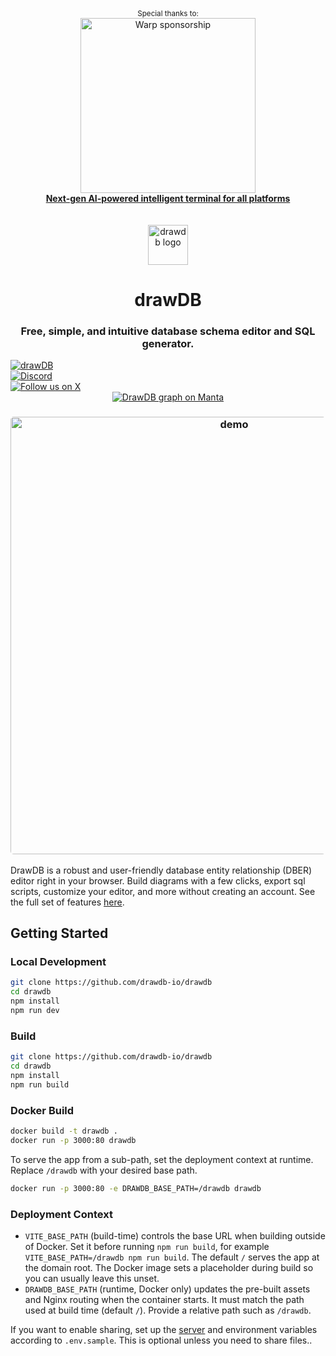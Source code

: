 <div align="center">
  <sup>Special thanks to:</sup>
  <br>
  <a href="https://www.warp.dev/drawdb/" target="_blank">
    <img alt="Warp sponsorship" width="280" src="https://github.com/user-attachments/assets/c7f141e7-9751-407d-bb0e-d6f2c487b34f">
    <br>
    <b>Next-gen AI-powered intelligent terminal for all platforms</b>
  </a>
</div>

<br/>
<br/>

<div align="center">
    <img width="64" alt="drawdb logo" src="./src/assets/icon-dark.png">
    <h1>drawDB</h1>
</div>

<h3 align="center">Free, simple, and intuitive database schema editor and SQL generator.</h3>

<div align="center" style="margin-bottom:12px;">
    <a href="https://drawdb.app/" style="display: flex; align-items: center;">
        <img src="https://img.shields.io/badge/Start%20building-grey" alt="drawDB"/>
    </a>
    <a href="https://discord.gg/BrjZgNrmR6" style="display: flex; align-items: center;">
        <img src="https://img.shields.io/discord/1196658537208758412.svg?label=Join%20the%20Discord&logo=discord" alt="Discord"/>
    </a>
    <a href="https://x.com/drawDB_" style="display: flex; align-items: center;">
        <img src="https://img.shields.io/badge/Follow%20us%20on%20X-blue?logo=X" alt="Follow us on X"/>
    </a>
    <a href="https://getmanta.ai/drawdb">
        <img src="https://getmanta.ai/api/badges?text=Manta%20Graph&link=drawdb" alt="DrawDB graph on Manta">
    </a> 
</div>

<h3 align="center"><img width="700" style="border-radius:5px;" alt="demo" src="drawdb.png"></h3>

DrawDB is a robust and user-friendly database entity relationship (DBER) editor right in your browser. Build diagrams with a few clicks, export sql scripts, customize your editor, and more without creating an account. See the full set of features [here](https://drawdb.app/).

## Getting Started

### Local Development

```bash
git clone https://github.com/drawdb-io/drawdb
cd drawdb
npm install
npm run dev
```

### Build

```bash
git clone https://github.com/drawdb-io/drawdb
cd drawdb
npm install
npm run build
```

### Docker Build

```bash
docker build -t drawdb .
docker run -p 3000:80 drawdb
```

To serve the app from a sub-path, set the deployment context at runtime. Replace `/drawdb` with your desired base path.

```bash
docker run -p 3000:80 -e DRAWDB_BASE_PATH=/drawdb drawdb
```

### Deployment Context

- `VITE_BASE_PATH` (build-time) controls the base URL when building outside of Docker. Set it before running `npm run build`, for example `VITE_BASE_PATH=/drawdb npm run build`. The default `/` serves the app at the domain root. The Docker image sets a placeholder during build so you can usually leave this unset.
- `DRAWDB_BASE_PATH` (runtime, Docker only) updates the pre-built assets and Nginx routing when the container starts. It must match the path used at build time (default `/`). Provide a relative path such as `/drawdb`.

If you want to enable sharing, set up the [server](https://github.com/drawdb-io/drawdb-server) and environment variables according to `.env.sample`. This is optional unless you need to share files..
